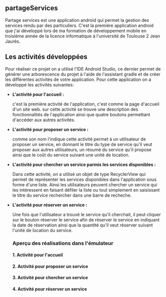 ## partageServices

<p>Partage services est une application android qui permet la gestion des services rendu par des particuliers. C'est la première application android que j'ai développé lors de ma formation de développement mobile en troisième année de la licence informatique à l'université de Toulouse 2 Jean Jaurès.</p>
  
<h2>Les activités développées</h2>
<p>Pour réaliser ce projet on a utilisé l'IDE Android Studio, ce dernier permet de générer une arborescence du projet à l'aide de l'assistant gradle et de créer les différentes activités de votre application. Pour cette application on a développé les activités suivantes:</p>

<ul>
  <li><b>L'activité pour l'accueil :</b></li> 
  
  <p>c'est la première activité de l'application, c'est comme la page d'accueil d'un site web. sur cette activité se trouve une description des fonctionnalités de l'application ainsi que quatre boutons permettant d'accéder aux autres activités.</p>
  
  <li><b>L'activité pour proposer un service :</b></li> 
   
  <p>comme son nom l'indique cette activité permet à un utilisateur de proposer un service, en donnant le titre du type de service qu'il veut proposer aux autres utilisateurs, un résumé du service qu'il propose ainsi que le coût du service suivant une unité de location.
  
  <li><b>L'activité pour chercher un service parmis les services disponibles :</b></li> 
  
  <p>Dans cette activité, on a utilisé un objet de type RecyclerView qui permet de représenter les services disponibles dans l'application sous forme d'une liste. Ainsi les utilisateurs peuvent chercher un service qui les intéressent en faisant défiler la liste ou tout simplement en saisissant le titre du service rechercher dans une barre de recheche.</p>
  
  <li><b>L'activité pour réserver un service :</b></li> 
  
  <p>Une fois que l'utilisateur a trouvé le service qu'il cherchait, il peut cliquer sur le bouton réserver le service afin de réserver le service en indiquant la date de réservation ainsi que la quantité qu'il veut réserver suivant l'unité de location du service.</p>
  
  <h3> Aperçu des réalisations dans l'émulateur </h3>
  <h4> 1. Activité pour l'accueil </h4>
  <h4> 2. Activité pour proposer un service </h4>
  <h4> 3. Activité pour chercher un service </h4>
  <h4> 4. Activité pour réserver un service </h4>
  
